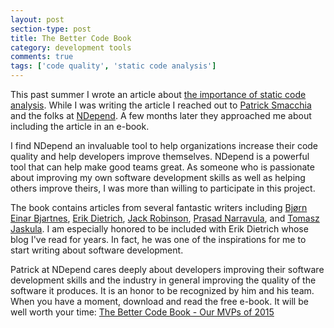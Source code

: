 ```yaml
---
layout: post
section-type: post
title: The Better Code Book
category: development tools
comments: true
tags: ['code quality', 'static code analysis']
---
```


This past summer I wrote an article about [the importance of static code analysis](/2015/08/30/the-importance-of-static-code-analysis.html). While I was writing the article I reached out to [Patrick Smacchia](http://codebetter.com/patricksmacchia/) and the folks at [NDepend](http://www.ndepend.com/). A few months later they approached me about including the article in an e-book. 

I find NDepend an invaluable tool to help organizations increase their code quality and help developers improve themselves. NDepend is a powerful tool that can help make good teams great. As someone who is passionate about improving my own software development skills as well as helping others improve theirs, I was more than willing to participate in this project.

The book contains articles from several fantastic writers including [Bjørn Einar Bjartnes](https://twitter.com/bjartnes), [Erik Dietrich](http://www.daedtech.com/ ), [Jack Robinson](jackrobinson.co.nz), [Prasad Narravula](http://www.objectcraftworks.com/), and [Tomasz Jaskula](http://jaskula.fr/). I am especially honored to be included with Erik Dietrich whose blog I've read for years. In fact, he was one of the inspirations for me to start writing about software development. 

Patrick at NDepend cares deeply about developers improving their software development skills and the industry in general improving the quality of the software it produces. It is an honor to be recognized by him and his team. When you have a moment, download and read the free e-book. It will be well worth your time:
[The Better Code Book - Our MVPs of 2015](http://blog.ndepend.com/better-code-book-2015/) 
